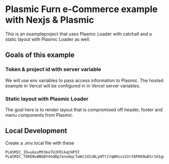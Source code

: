 # Plasmic Furn e-Commerce example with Nexjs & Plasmic

This is an exampleproject that uses Plasmic Loader with catchall and a static layout with Plasmic Loader as well.

## Goals of this example

### Token & project id with server variable
We will use env variables to pass access information to Plasmic.
The hosted example in Vercel will be configured in in Vercel server variables.

### Static layout with Plasmic Loader
The goal here is to render layout that is compromised off header, footer and menu components from Plasmic.




## Local Development
Create a .env.local file with these
```
PLASMIC_ID=uGxxMthkoTUJFRikqCHP5T
PLASMIC_TOKEN=WBbBY4GdBp7enu6qcTwWz1d3zBLyHTt1YqW8ss1V2cYAPH69wDSr1d1gqEhk24koSon2Q4yLYxgeVz0PoQ
```
